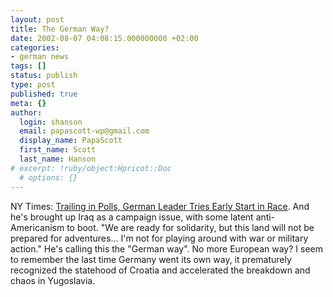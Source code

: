 ```yaml
---
layout: post
title: The German Way?
date: 2002-08-07 04:08:15.000000000 +02:00
categories:
- german news
tags: []
status: publish
type: post
published: true
meta: {}
author:
  login: shanson
  email: papascott-wp@gmail.com
  display_name: PapaScott
  first_name: Scott
  last_name: Hanson
# excerpt: !ruby/object:Hpricot::Doc
  # options: {}
---
```

<p>NY Times: <a href="http://www.nytimes.com/2002/08/06/international/europe/06GERM.html?ex=1029297600&amp;en=ed57c9f323153bdb&amp;ei=5040&amp;partner=MOREOVER">Trailing in Polls, German Leader Tries Early Start in Race</a>.  And he's brought up Iraq as a campaign issue, with some latent anti-Americanism to boot.  "We are ready for solidarity, but this land will not be prepared for adventures... I'm not for playing around with war or military action." He's calling this the "German way". No more European way? I seem to remember the last time Germany went its own way, it prematurely recognized the statehood of Croatia and accelerated the breakdown and chaos in Yugoslavia.</p>

